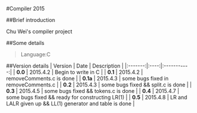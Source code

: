 #Compiler 2015

##Brief introduction

Chu Wei's compiler project

##Some details

>Language:C

##Version details
| Version | Date | Description |
|:-------:|:----:|:-----------:|
| **0.0** | 2015.4.2 | Begin to write in C |
| **0.1** | 2015.4.2 | removeComments.c is done |
| **0.1a** | 2015.4.3 | some bugs fixed in removeComments.c |
| **0.2** | 2015.4.3 | some bugs fixed && split.c is done |
| **0.3** | 2015.4.5 | some bugs fixed && tokens.c is done |
| **0.4** | 2015.4.7 | some bugs fixed && ready for constructing LR(1) |
| **0.5** | 2015.4.8 | LR and LALR given up && LL(1) generator and table is done |